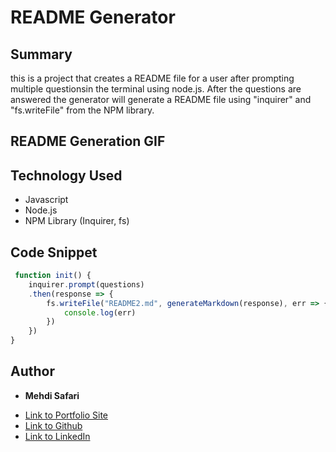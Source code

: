 # README Generator 

## Summary
this is a project that creates a README file for a user after prompting multiple questionsin the terminal using node.js. After the questions are answered the generator will generate a README file using "inquirer" and "fs.writeFile" from the NPM library. 

## README Generation GIF


## Technology Used
- Javascript
- Node.js
- NPM Library (Inquirer, fs)

## Code Snippet
```javascript
 function init() {
    inquirer.prompt(questions)
    .then(response => {
        fs.writeFile("README2.md", generateMarkdown(response), err => {
            console.log(err)
        })
    })
}
```

## Author

* **Mehdi Safari**

- [Link to Portfolio Site](https://mehdisafari77.github.io/Basic-Bio/)
- [Link to Github](https://github.com/mehdisafari77)
- [Link to LinkedIn](https://www.linkedin.com/in/mehdi-safari-992799142/)